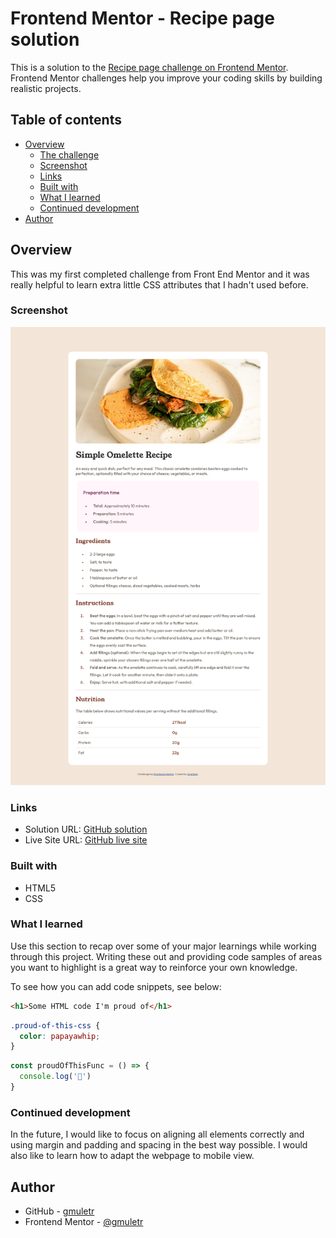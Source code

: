 # Frontend Mentor - Recipe page solution

This is a solution to the [Recipe page challenge on Frontend Mentor](https://www.frontendmentor.io/challenges/recipe-page-KiTsR8QQKm). Frontend Mentor challenges help you improve your coding skills by building realistic projects. 

## Table of contents

- [Overview](#overview)
  - [The challenge](#the-challenge)
  - [Screenshot](#screenshot)
  - [Links](#links)
  - [Built with](#built-with)
  - [What I learned](#what-i-learned)
  - [Continued development](#continued-development)
- [Author](#author)

## Overview

This was my first completed challenge from Front End Mentor and it was really helpful to learn extra little CSS attributes that I hadn't used before.

### Screenshot

![](./screenshot.png)

### Links

- Solution URL: [GitHub solution](https://github.com/gmuletr/FEM-RecipePage)
- Live Site URL: [GitHub live site](https://gmuletr.github.io/FEM-RecipePage/)

### Built with

- HTML5
- CSS

### What I learned

Use this section to recap over some of your major learnings while working through this project. Writing these out and providing code samples of areas you want to highlight is a great way to reinforce your own knowledge.

To see how you can add code snippets, see below:

```html
<h1>Some HTML code I'm proud of</h1>
```
```css
.proud-of-this-css {
  color: papayawhip;
}
```
```js
const proudOfThisFunc = () => {
  console.log('🎉')
}
```

### Continued development

In the future, I would like to focus on aligning all elements correctly and using margin and padding and spacing in the best way possible.
I would also like to learn how to adapt the webpage to mobile view.

## Author

- GitHub - [gmuletr](https://github.com/gmuletr)
- Frontend Mentor - [@gmuletr](https://www.frontendmentor.io/profile/gmuletr)

